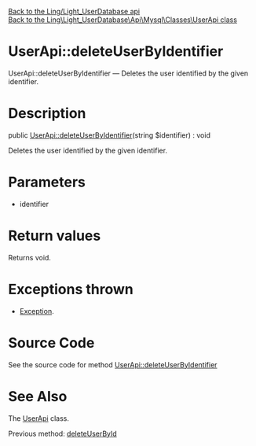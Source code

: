 [Back to the Ling/Light_UserDatabase api](https://github.com/lingtalfi/Light_UserDatabase/blob/master/doc/api/Ling/Light_UserDatabase.md)<br>
[Back to the Ling\Light_UserDatabase\Api\Mysql\Classes\UserApi class](https://github.com/lingtalfi/Light_UserDatabase/blob/master/doc/api/Ling/Light_UserDatabase/Api/Mysql/Classes/UserApi.md)


UserApi::deleteUserByIdentifier
================



UserApi::deleteUserByIdentifier — Deletes the user identified by the given identifier.




Description
================


public [UserApi::deleteUserByIdentifier](https://github.com/lingtalfi/Light_UserDatabase/blob/master/doc/api/Ling/Light_UserDatabase/Api/Mysql/Classes/UserApi/deleteUserByIdentifier.md)(string $identifier) : void




Deletes the user identified by the given identifier.




Parameters
================


- identifier

    


Return values
================

Returns void.


Exceptions thrown
================

- [Exception](http://php.net/manual/en/class.exception.php).&nbsp;







Source Code
===========
See the source code for method [UserApi::deleteUserByIdentifier](https://github.com/lingtalfi/Light_UserDatabase/blob/master/Api/Mysql/Classes/UserApi.php#L222-L228)


See Also
================

The [UserApi](https://github.com/lingtalfi/Light_UserDatabase/blob/master/doc/api/Ling/Light_UserDatabase/Api/Mysql/Classes/UserApi.md) class.

Previous method: [deleteUserById](https://github.com/lingtalfi/Light_UserDatabase/blob/master/doc/api/Ling/Light_UserDatabase/Api/Mysql/Classes/UserApi/deleteUserById.md)<br>

